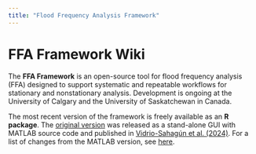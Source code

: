 ```yaml
---
title: "Flood Frequency Analysis Framework"
---
```


# FFA Framework Wiki

The **FFA Framework** is an open-source tool for flood frequency analysis (FFA) designed to support systematic and repeatable workflows for stationary and nonstationary analysis.
Development is ongoing at the University of Calgary and the University of Saskatchewan in Canada.

The most recent version of the framework is freely available as an **R package**.
The [original version](https://zenodo.org/records/8012096) was released as a stand-alone GUI with MATLAB source code and published in [Vidrio-Sahagún et al. (2024)](https://doi.org/10.1016/j.envsoft.2024.105940).
For a list of changes from the MATLAB version, see [here](articles/matlab-version.html).

